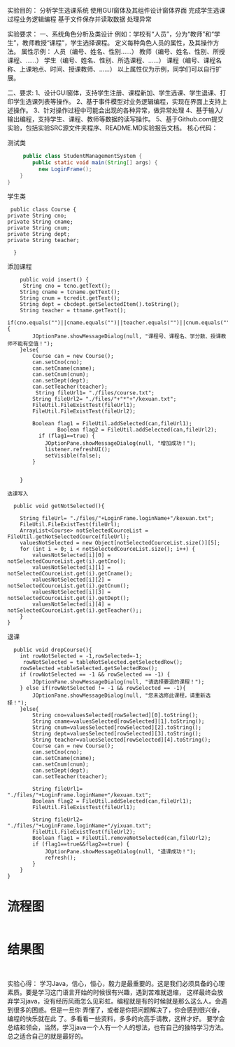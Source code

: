 实验目的：
分析学生选课系统
使用GUI窗体及其组件设计窗体界面
完成学生选课过程业务逻辑编程
基于文件保存并读取数据
处理异常


实验要求：
一、系统角色分析及类设计
例如：学校有“人员”，分为“教师”和“学生”，教师教授“课程”，学生选择课程。
定义每种角色人员的属性，及其操作方法。
属性示例：	人员（编号、姓名、性别……）
教师（编号、姓名、性别、所授课程、……）
			学生（编号、姓名、性别、所选课程、……）
			课程（编号、课程名称、上课地点、时间、授课教师、……）
以上属性仅为示例，同学们可以自行扩展。

二、要求:
1、设计GUI窗体，支持学生注册、课程新加、学生选课、学生退课、打印学生选课列表等操作。
2、基于事件模型对业务逻辑编程，实现在界面上支持上述操作。
3、针对操作过程中可能会出现的各种异常，做异常处理
4、基于输入/输出编程，支持学生、课程、教师等数据的读写操作。
5、基于Github.com提交实验，包括实验SRC源文件夹程序、README.MD实验报告文档。
核心代码：


测试类
```java
     public class StudentManagementSystem {
    	public static void main(String[] args) {
		  new LoginFrame();
	}
}
```
学生类
  
     public class Course {
	private String cno;
	private String cname;
	private String cnum;
	private String dept;
	private String teacher;
	
      }
添加课程
 
        public void insert() { 
		 String cno = tcno.getText();
		String cname = tcname.getText();
        String cnum = tcredit.getText();
		String dept = cbcdept.getSelectedItem().toString();
		String teacher = ttname.getText();
		if(cno.equals("")||cname.equals("")||teacher.equals("")||cnum.equals("")){
			JOptionPane.showMessageDialog(null, "课程号、课程名、学分数、授课教师不能有空值！");
		}else{
			Course can = new Course();
			can.setCno(cno);
			can.setCname(cname);
			can.setCnum(cnum);
			can.setDept(dept);
			can.setTeacher(teacher);
			 String fileUrl1= "./files/course.txt";
			String fileUrl2= "./files/"+"*"+"/kexuan.txt";
			FileUtil.FileExistTest(fileUrl1);
			FileUtil.FileExistTest(fileUrl2);
			
			Boolean flag1 = FileUtil.addSelected(can,fileUrl1);
			        Boolean flag2 = FileUtil.addSelected(can,fileUrl2);
			  if (flag1==true) {
				JOptionPane.showMessageDialog(null, "增加成功！");
				listener.refreshUI();
				setVisible(false);
			}
		
				
		}
    
    选课写入

      public void getNotSelected(){

		String fileUrl= "./files/"+LoginFrame.loginName+"/kexuan.txt";
		FileUtil.FileExistTest(fileUrl);
		ArrayList<Course> notSelectedCourceList = FileUtil.getNotSelectedCource(fileUrl);
		valuesNotSelected = new Object[notSelectedCourceList.size()][5];
		for (int i = 0; i < notSelectedCourceList.size(); i++) {
			valuesNotSelected[i][0] = notSelectedCourceList.get(i).getCno();
			valuesNotSelected[i][1] = notSelectedCourceList.get(i).getCname();
			valuesNotSelected[i][2] = notSelectedCourceList.get(i).getCnum();
			valuesNotSelected[i][3] = notSelectedCourceList.get(i).getDept();
			valuesNotSelected[i][4] = notSelectedCourceList.get(i).getTeacher();;
		}
	}
  
  退课 
  
      public void dropCourse(){
		int rowNotSelected = -1,rowSelected=-1;
		 rowNotSelected = tableNotSelected.getSelectedRow();
		rowSelected =tableSelected.getSelectedRow();
		if (rowNotSelected == -1 && rowSelected == -1) {
			JOptionPane.showMessageDialog(null, "请选择要退的课程！");
		} else if(rowNotSelected != -1 && rowSelected == -1){
			JOptionPane.showMessageDialog(null, "您未选修此课程，请重新选择！");
		}else{
			String cno=valuesSelected[rowSelected][0].toString();
			String cname=valuesSelected[rowSelected][1].toString();
			String cnum=valuesSelected[rowSelected][2].toString();
			String dept=valuesSelected[rowSelected][3].toString();
			String teacher=valuesSelected[rowSelected][4].toString();
			Course can = new Course();
			can.setCno(cno);
			can.setCname(cname);
			can.setCnum(cnum);
			can.setDept(dept);
			can.setTeacher(teacher);
			
			String fileUrl1= "./files/"+LoginFrame.loginName+"/kexuan.txt";
			Boolean flag2 = FileUtil.addSelected(can,fileUrl1);
			FileUtil.FileExistTest(fileUrl1);
			
			String fileUrl2= "./files/"+LoginFrame.loginName+"/yixuan.txt";
			FileUtil.FileExistTest(fileUrl2);
			Boolean flag1 = FileUtil.removeNotSelected(can,fileUrl2);
			if (flag1==true&&flag2==true) {
				JOptionPane.showMessageDialog(null, "退课成功！");
				refresh();
			}
		}
	}
  
 流程图
 ===============

![]()
  
 结果图
 ================
   
![]()
![]() 
![]()
![]()



实验心得：
 学习Java，信心，恒心，毅力是最重要的。这是我们必须具备的心理素质。要是学习这门语言开始的时候很有兴趣，遇到苦难就退缩，
 这样最终会放弃学习java，没有经历风雨怎么见彩虹。编程就是有的时候就是那么这么人。会遇到很多的困惑。但是一旦你
 弄懂了，或者是你把问题解决了，你会感到很兴奋，编程的快乐就在此 了。多看看一些资料，多多的向高手请教，这样才好。
 要学会总结和领会，当然，学习java一个人有一个人的想法，也有自己的独特学习方法。总之适合自己的就是最好的。

 
